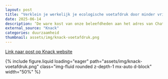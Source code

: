 ```yaml
---
layout: post
title: "Verklein je werkelijk je ecologische voetafdruk door minder vriendelijk te zijn tegen ChatGPT?"
date: 2025-06-14
description: ‘De ware kost van onze beleefdheden aan het adres van ChatGPT zullen we wellicht nooit weten. Deze discussie leidt ons echter af van fundamentelere vragen over de maatschappelijke impact’, schrijft Wim Casteels.
external_source: "Knack"
categories: duurzaamheid
thumbnail: assets/img/knack-voetafdruk.png
---
```


[Link naar post op Knack website](https://www.knack.be/nieuws/technologie/verklein-je-werkelijk-je-ecologische-voetafdruk-door-minder-vriendelijk-te-zijn-tegen-chatgpt/)

<div class="row mt-3">
    <div class="col-sm mt-3 mt-md-0">
        {% include figure.liquid loading="eager" path="assets/img/knack-voetafdruk.png" class="img-fluid rounded z-depth-1 mx-auto d-block" width="50%" %}
    </div>
</div>
